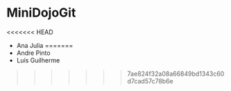 # MiniDojoGit

<<<<<<< HEAD
- Ana Julia
=======
- Andre Pinto
- Luís Guilherme
>>>>>>> 7ae824f32a08a66849bd1343c60d7cad57c78b6e
